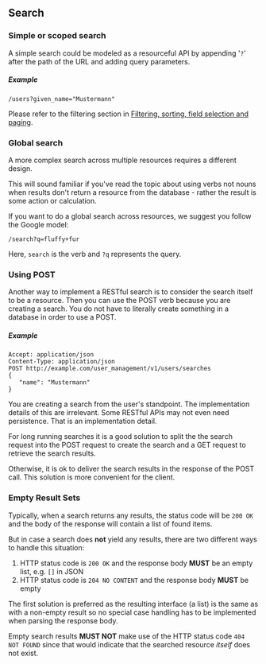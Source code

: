 ## Search

### Simple or scoped search

A simple search could be modeled as a resourceful API by appending '`?`' after the path of the URL and adding query parameters.  

##### Example

	/users?given_name="Mustermann"


Please refer to the filtering section in [Filtering, sorting, field selection and paging](../filtering-sorting-field-selection-and-paging/filtering-sorting-field-selection-and-paging.md).

### Global search

A more complex search across multiple resources requires a different design.

This will sound familiar if you've read the topic about using verbs not nouns when results don't return a resource from the database - rather the result is some action or calculation.

If you want to do a global search across resources, we suggest you follow the Google model:

	/search?q=fluffy+fur


Here, `search` is the verb and `?q`  represents the query.

### Using POST

Another way to implement a RESTful search is to consider the search itself to be a resource.  Then you can use the POST verb because you are creating a search.  You do not have to literally create something in a database in order to use a POST.

##### Example

	Accept: application/json
	Content-Type: application/json
	POST http://example.com/user_management/v1/users/searches
	{   
	   "name": "Mustermann"
	}


You are creating a search from the user's standpoint.  The implementation details of this are irrelevant.  Some RESTful APIs may not even need persistence.  That is an implementation detail.

For long running searches it is a good solution to split the the search request into the POST request to create the search and a GET request to retrieve the search results.

Otherwise, it is ok to deliver the search results in the response of the POST call. This solution is more convenient for the client.

### Empty Result Sets

Typically, when a search returns any results, the status code will be `200 OK` and the body of the response will contain a list of found items. 

But in case a search does **not** yield any results, there are two different ways to handle this situation:

1. HTTP status code is `200 OK` and the response body **MUST** be an empty list, e.g. `[]` in JSON  
2. HTTP status code is `204 NO CONTENT` and the response body **MUST** be empty

The first solution is preferred as the resulting interface (a list) is the same as with a non-empty result so no special case handling has to be implemented when parsing the response body. 

Empty search results **MUST NOT** make use of the HTTP status code `404 NOT FOUND` since that would indicate that the searched resource *itself* does not exist.
